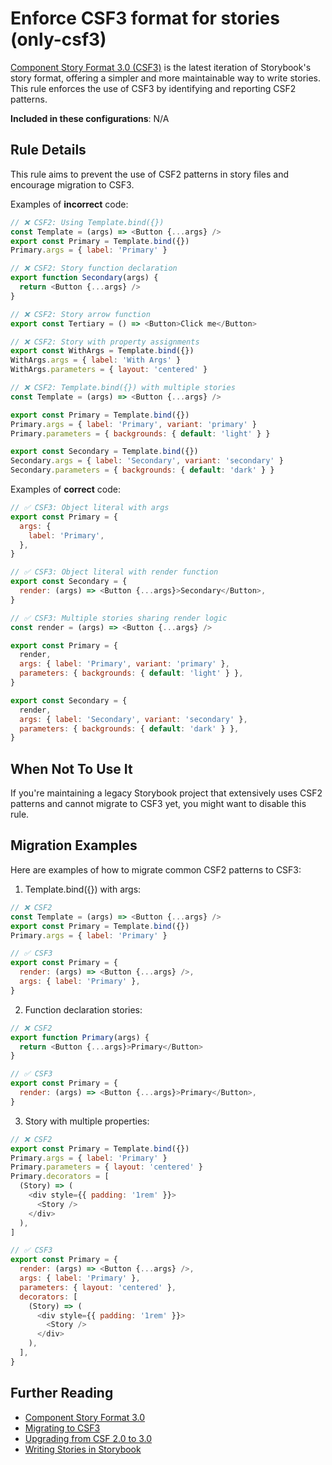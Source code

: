 # Enforce CSF3 format for stories (only-csf3)

[Component Story Format 3.0 (CSF3)](https://storybook.js.org/blog/component-story-format-3-0/) is the latest iteration of Storybook's story format, offering a simpler and more maintainable way to write stories. This rule enforces the use of CSF3 by identifying and reporting CSF2 patterns.

<!-- RULE-CATEGORIES:START -->

**Included in these configurations**: N/A

<!-- RULE-CATEGORIES:END -->

## Rule Details

This rule aims to prevent the use of CSF2 patterns in story files and encourage migration to CSF3.

Examples of **incorrect** code:

```js
// ❌ CSF2: Using Template.bind({})
const Template = (args) => <Button {...args} />
export const Primary = Template.bind({})
Primary.args = { label: 'Primary' }

// ❌ CSF2: Story function declaration
export function Secondary(args) {
  return <Button {...args} />
}

// ❌ CSF2: Story arrow function
export const Tertiary = () => <Button>Click me</Button>

// ❌ CSF2: Story with property assignments
export const WithArgs = Template.bind({})
WithArgs.args = { label: 'With Args' }
WithArgs.parameters = { layout: 'centered' }

// ❌ CSF2: Template.bind({}) with multiple stories
const Template = (args) => <Button {...args} />

export const Primary = Template.bind({})
Primary.args = { label: 'Primary', variant: 'primary' }
Primary.parameters = { backgrounds: { default: 'light' } }

export const Secondary = Template.bind({})
Secondary.args = { label: 'Secondary', variant: 'secondary' }
Secondary.parameters = { backgrounds: { default: 'dark' } }
```

Examples of **correct** code:

```js
// ✅ CSF3: Object literal with args
export const Primary = {
  args: {
    label: 'Primary',
  },
}

// ✅ CSF3: Object literal with render function
export const Secondary = {
  render: (args) => <Button {...args}>Secondary</Button>,
}

// ✅ CSF3: Multiple stories sharing render logic
const render = (args) => <Button {...args} />

export const Primary = {
  render,
  args: { label: 'Primary', variant: 'primary' },
  parameters: { backgrounds: { default: 'light' } },
}

export const Secondary = {
  render,
  args: { label: 'Secondary', variant: 'secondary' },
  parameters: { backgrounds: { default: 'dark' } },
}
```

## When Not To Use It

If you're maintaining a legacy Storybook project that extensively uses CSF2 patterns and cannot migrate to CSF3 yet, you might want to disable this rule.

## Migration Examples

Here are examples of how to migrate common CSF2 patterns to CSF3:

1. Template.bind({}) with args:

```js
// ❌ CSF2
const Template = (args) => <Button {...args} />
export const Primary = Template.bind({})
Primary.args = { label: 'Primary' }

// ✅ CSF3
export const Primary = {
  render: (args) => <Button {...args} />,
  args: { label: 'Primary' },
}
```

2. Function declaration stories:

```js
// ❌ CSF2
export function Primary(args) {
  return <Button {...args}>Primary</Button>
}

// ✅ CSF3
export const Primary = {
  render: (args) => <Button {...args}>Primary</Button>,
}
```

3. Story with multiple properties:

```js
// ❌ CSF2
export const Primary = Template.bind({})
Primary.args = { label: 'Primary' }
Primary.parameters = { layout: 'centered' }
Primary.decorators = [
  (Story) => (
    <div style={{ padding: '1rem' }}>
      <Story />
    </div>
  ),
]

// ✅ CSF3
export const Primary = {
  render: (args) => <Button {...args} />,
  args: { label: 'Primary' },
  parameters: { layout: 'centered' },
  decorators: [
    (Story) => (
      <div style={{ padding: '1rem' }}>
        <Story />
      </div>
    ),
  ],
}
```

## Further Reading

- [Component Story Format 3.0](https://storybook.js.org/blog/component-story-format-3-0/)
- [Migrating to CSF3](https://storybook.js.org/docs/migration-guide/from-older-version#csf-2-to-csf-3)
- [Upgrading from CSF 2.0 to 3.0](https://storybook.js.org/docs/api/csf/index#upgrading-from-csf-2-to-csf-3)
- [Writing Stories in Storybook](https://storybook.js.org/docs/writing-stories#component-story-format)
